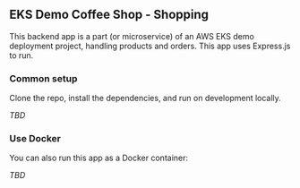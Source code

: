 ## EKS Demo Coffee Shop - Shopping

This backend app is a part (or microservice) of an AWS EKS demo deployment project, handling products and orders. This app uses Express.js to run.

### Common setup

Clone the repo, install the dependencies, and run on development locally.

*TBD*

### Use Docker

You can also run this app as a Docker container:

*TBD*